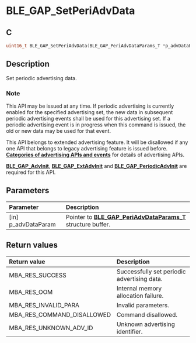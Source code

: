 # BLE_GAP_SetPeriAdvData

## C

```c
uint16_t BLE_GAP_SetPeriAdvData(BLE_GAP_PeriAdvDataParams_T *p_advDataParam);
```

## Description

Set periodic advertising data.

### Note

This API may be issued at any time.
If periodic advertising is currently enabled for the specified advertising set, the new data in
subsequent periodic advertising events shall be used for this advertising set.
If a periodic advertising event is in progress when this command is issued, the old or new data may be used for that event.

This API belongs to extended advertising feature. It will be disallowed if any one API that belongs to legacy advertising feature is issued before. **[Categories of advertising APIs and events](GUID-6250C306-2D62-4631-A4F9-616BBCCC48AC.md)** for details of advertising APIs.

**[BLE_GAP_AdvInit](GUID-00582C15-26DA-41D8-8125-1FDD13BCF632.md)**, **[BLE_GAP_ExtAdvInit](GUID-D2DBC15F-67D6-431E-9D69-DAE11D195641.md)** and **[BLE_GAP_PeriodicAdvInit](GUID-C9EB9250-301A-4F4B-A0ED-72D06DD09FB4.md)** are required for this API.

## Parameters

|Parameter|Description|
|:---|:---|
|\[in\] p_advDataParam|Pointer to **[BLE_GAP_PeriAdvDataParams_T](GUID-4FFCD389-DB9F-4529-A669-B0BF83C9517D.md)** structure buffer.|

## Return values

|Return value|Description|
|:---|:---|
MBA_RES_SUCCESS|Successfully set periodic advertising data.|
MBA_RES_OOM|Internal memory allocation failure.|
MBA_RES_INVALID_PARA|Invalid parameters.|
MBA_RES_COMMAND_DISALLOWED|Command disallowed.|
MBA_RES_UNKNOWN_ADV_ID|Unknown advertising identifier.|
